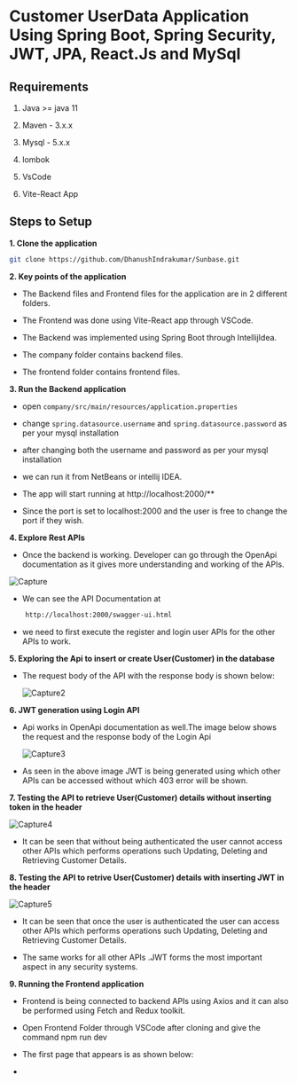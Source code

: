 # Customer UserData Application Using Spring Boot, Spring Security, JWT, JPA, React.Js and MySql

## Requirements

1. Java >= java 11

2. Maven - 3.x.x

3. Mysql - 5.x.x

4. lombok

5. VsCode

6. Vite-React App

## Steps to Setup

**1. Clone the application**

```bash
git clone https://github.com/DhanushIndrakumar/Sunbase.git
```
**2. Key points of the application**

+ The Backend files and Frontend files for the application are in 2 different folders.

+ The Frontend was done using Vite-React app through VSCode.

+ The Backend was implemented using Spring Boot through IntellijIdea.

+ The company folder contains backend files.

+ The frontend folder contains frontend files.


**3. Run the Backend application**

+ open `company/src/main/resources/application.properties`

+ change `spring.datasource.username` and `spring.datasource.password` as per your mysql installation

+ after changing both the username and password as per your mysql installation
  
+ we can run it from NetBeans or intellij IDEA.

+ The app will start running at http://localhost:2000/**
  
+ Since the port is set to localhost:2000 and the user is free to change the port if they wish.

**4. Explore Rest APIs**

+ Once the backend is working. Developer can go through the OpenApi documentation as it gives more understanding and working of the APIs.

 ![Capture](https://github.com/DhanushIndrakumar/Sunbase/assets/111871670/8d61a020-e1d0-423f-8148-3b61fb6c3406)

+ We can see the API Documentation at

```bash
    http://localhost:2000/swagger-ui.html
```
+ we need to first execute the register and login user APIs for the other APIs to work.

**5. Exploring the Api to insert or create User(Customer) in the database**

+ The request body of the API with the response body is shown below:

  ![Capture2](https://github.com/DhanushIndrakumar/Sunbase/assets/111871670/22f803a8-880f-4c0e-a8b5-bd6336262841)

**6. JWT generation using Login API**

+ Api works in OpenApi documentation as well.The image below shows the request and the response body of the Login Api

  ![Capture3](https://github.com/DhanushIndrakumar/Sunbase/assets/111871670/a9e7a5cf-1110-4152-994f-49a2cddc7d14)

+ As seen in the above image JWT is being generated using which other APIs can be accessed without which 403 error will be shown.

**7. Testing the API to retrieve User(Customer) details without inserting token in the header**

![Capture4](https://github.com/DhanushIndrakumar/Sunbase/assets/111871670/a111ff6d-263b-4ea8-af75-6f7ff964ff3e)

+ It can be seen that without being authenticated the user cannot access other APIs which performs operations such Updating, Deleting and Retrieving Customer Details.

**8. Testing the API to retrive User(Customer) details with inserting JWT in the header**

![Capture5](https://github.com/DhanushIndrakumar/Sunbase/assets/111871670/93af5701-7196-4b93-a565-b58322a0e52d)

+ It can be seen that once the user is authenticated the user can access other APIs which performs operations such Updating, Deleting and Retrieving Customer Details.

+ The same works for all other APIs .JWT forms the most important aspect in any security systems.

**9. Running the Frontend application**

+ Frontend is being connected to backend APIs using Axios and it can also be performed using Fetch and Redux toolkit.

+ Open Frontend Folder through VSCode after cloning and give the command npm run dev

+ The first page that appears is as shown below:

+  





  



  

  

  


